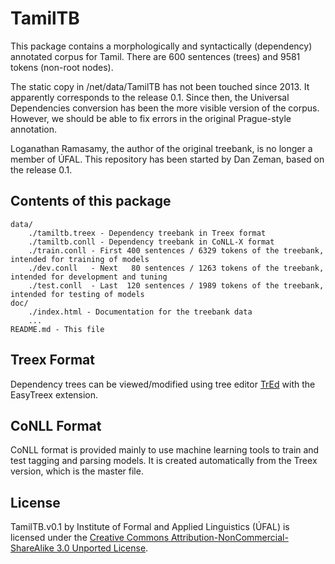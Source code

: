 # TamilTB

This package contains a morphologically and syntactically (dependency) annotated corpus for Tamil. There are 600 sentences (trees) and 9581 tokens (non-root nodes).

The static copy in /net/data/TamilTB has not been touched since 2013. It apparently corresponds to the release 0.1. Since then, the Universal Dependencies conversion has been the more visible version of the corpus. However, we should be able to fix errors in the original Prague-style annotation.

Loganathan Ramasamy, the author of the original treebank, is no longer a member of ÚFAL. This repository has been started by Dan Zeman, based on the release 0.1.


## Contents of this package

    data/
        ./tamiltb.treex - Dependency treebank in Treex format
        ./tamiltb.conll - Dependency treebank in CoNLL-X format
        ./train.conll - First 400 sentences / 6329 tokens of the treebank, intended for training of models
        ./dev.conll   - Next   80 sentences / 1263 tokens of the treebank, intended for development and tuning
        ./test.conll  - Last  120 sentences / 1989 tokens of the treebank, intended for testing of models
    doc/
        ./index.html - Documentation for the treebank data
        ...
    README.md - This file


## Treex Format

Dependency trees can be viewed/modified using tree editor [TrEd](https://ufal.mff.cuni.cz/tred) with the EasyTreex extension.


## CoNLL Format

CoNLL format is provided mainly to use machine learning tools to train and test tagging and parsing models. It is created automatically from the Treex version, which is the master file.


## License

TamilTB.v0.1 by Institute of Formal and Applied Linguistics (ÚFAL) is licensed under the [Creative Commons Attribution-NonCommercial-ShareAlike 3.0 Unported License](http://creativecommons.org/licenses/by-nc-sa/3.0/).

